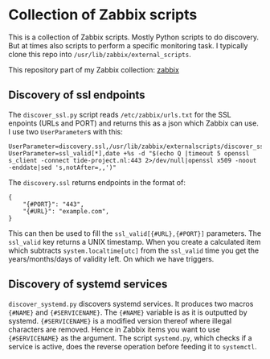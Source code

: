 # Collection of Zabbix scripts
This is a collection of Zabbix scripts. Mostly Python scripts to do discovery.
But at times also scripts to perform a specific monitoring task.
I typically clone this repo into `/usr/lib/zabbix/external_scripts`.

This repository part of my Zabbix collection: [zabbix][1]

## Discovery of ssl endpoints
The `discover_ssl.py` script reads `/etc/zabbix/urls.txt` for the SSL enpoints
(URLs and PORT) and returns this as a json which Zabbix can use.
I use two `UserParameter`s with this:

```
UserParameter=discovery.ssl,/usr/lib/zabbix/externalscripts/discover_ssl.py
UserParameter=ssl_valid[*],date +%s -d "$(echo Q |timeout 5 openssl s_client -connect tide-project.nl:443 2>/dev/null|openssl x509 -noout -enddate|sed 's,notAfter=,,')"
```

The `discovery.ssl` returns endpoints in the format of:
```
{
    "{#PORT}": "443",
    "{#URL}": "example.com",
}
```

This can then be used to fill the `ssl_valid[{#URL},{#PORT}]` parameters.
The `ssl_valid` key returns a UNIX timestamp. When you create a calculated item
which subtracts `system.localtime[utc]` from the `ssl_valid` time you get the
years/months/days of validity left. On which we have triggers.

## Discovery of systemd services
`discover_systemd.py` discovers systemd services. It produces two macros
`{#NAME}` and `{#SERVICENAME}`. The `{#NAME}` variable is as it is outputted by
systemd. `{#SERVICENAME}` is a modified version thereof where illegal
characters are removed. Hence in Zabbix items you want to use `{#SERVICENAME}`
as the argument. The script `systemd.py`, which checks if a service is active,
does the reverse operation before feeding it to `systemctl`.

[1]: https://github.com/lordievader/zabbix

